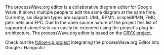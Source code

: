 The processWave.org editor is a collaborative diagram editor for Google Wave. It allows multiple people to edit the same diagram at the same time. Currently, six diagram types are support: UML, BPMN, simpleBPMN, FMC, petri nets and EPC. Due to the open source nature of the project this list of supported stencil sets can easily be extended using the project's plug-in architecture. The processWave.org editor is based on the [ORYX project](http://code.google.com/p/oryx-editor/).

Check out the [follow-up project](https://code.google.com/p/diagram-editor-for-google-plus/) integrating the processWave.org Editor into Google+ Hangouts!